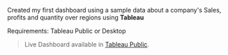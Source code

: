 Created my first dashboard using a sample data about a company's Sales, profits and quantity over regions using **Tableau**

Requirements: Tableau Public or Desktop

> Live Dashboard available in [Tableau Public](https://public.tableau.com/app/profile/selvakumar.g/viz/FirstDashboard_16798276710440/Dashboard1).